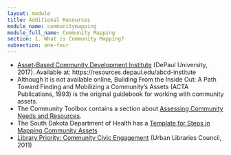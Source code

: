 ```yaml
---
layout: module
title: Additional Resources
module_name: communitymapping
module_full_name: Community Mapping
section: 1. What is Community Mapping?
subsection: one-four
---
```


<ul>

<li><a href="https://resources.depaul.edu/abcd-institute" target="_blank">Asset-Based Community Development Institute</a> (DePaul University, 2017). Available at: https://resources.depaul.edu/abcd-institute</li>

<li>Although it is not available online, Building From the Inside Out: A Path Toward Finding and Mobilizing a Community’s Assets (ACTA Publications, 1993) is the original guidebook for working with community assets.</li> 

<li>The Community Toolbox contains a section about <a href="http://ctb.ku.edu/en/table-of-contents/assessment/assessing-community-needs-and-resources" target="_blank">Assessing Community Needs and Resources</a>.</li>

<li>The South Dakota Department of Health has a <a href="http://goodandhealthysd.org/content/themes/GoodAndHealthySD/communitytoolkit/files/CoreProcess/Step4/GHCommunityToolKit-Step4-StepsinMappingCommunityAssetsTemplate.pdf" target="_blank">Template for Steps in Mapping Community Assets</a></li>

<li><a href="https://www.urbanlibraries.org/filebin/pdfs/ULC_Leadership_Brief_II_Full_4Pages.pdf" target="_blank">Library Priority: Community Civic Engagement</a> (Urban Libraries Council, 2011)</li>
</ul>
